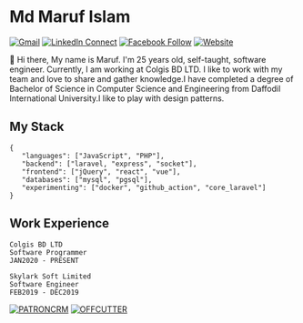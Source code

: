 # Md Maruf Islam

[![Gmail](https://img.shields.io/badge/%20-Send%20Mail-black?color=14171A&labelColor=ef5350&logo=gmail&logoColor=ffffff)](mailto:maruf4426@diu.edu.bd)
[![LinkedIn Connect](https://img.shields.io/badge/%20-Connect-black?color=14171A&labelColor=0077b5&logo=linkedin&logoColor=ffffff)](https://www.linkedin.com/in/islammaruf/)
[![Facebook Follow](https://img.shields.io/badge/%20-Connect-black?color=14171A&labelColor=4267b2&logo=facebook&logoColor=ffffff)](https://www.facebook.com/islammaruf7424/)
[![Website](https://img.shields.io/badge/%20-Website-black?color=14171A&labelColor=45B39D&logo=drone&logoColor=ffffff)](https://islammaruf.github.io/)

:wave: Hi there, My name is Maruf. I'm 25 years old, self-taught, software engineer. Currently, I am working at Colgis BD LTD. I like to work with my team and love to share and gather knowledge.I have completed a degree of Bachelor of Science in Computer Science and Engineering from Daffodil International University.I like to play with design patterns.
## My Stack

```
{
   "languages": ["JavaScript", "PHP"],
   "backend": ["laravel, "express", "socket"],
   "frontend": ["jQuery", "react", "vue"],
   "databases": ["mysql", "pgsql"],
   "experimenting": ["docker", "github_action", "core_laravel"]
}
```
## Work Experience
```
Colgis BD LTD 
Software Programmer 
JAN2020 - PRESENT 

```
```
Skylark Soft Limited 
Software Engineer 
FEB2019 - DEC2019 
```
[![PATRONCRM](https://img.shields.io/badge/%20-Patron%20CRM-black?color=14171A&labelColor=5f4b8b&logo=drone&logoColor=ffffff)](https://codecanyon.net/item/patron-crm-laravel-customer-relationship-management/25171673)
[![OFFCUTTER](https://img.shields.io/badge/%20-OffCutter-black?color=14171A&labelColor=407DFF&logo=drone&logoColor=ffffff)](http://offcutter.com/)
